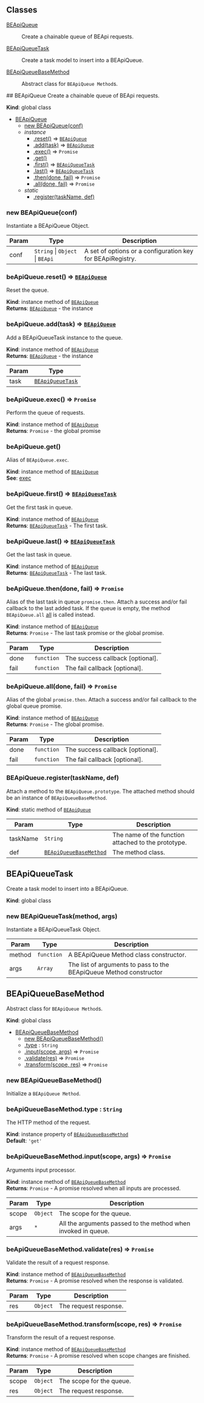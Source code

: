 ## Classes
<dl>
<dt><a href="#BEApiQueue">BEApiQueue</a></dt>
<dd><p>Create a chainable queue of BEApi requests.</p>
</dd>
<dt><a href="#BEApiQueueTask">BEApiQueueTask</a></dt>
<dd><p>Create a task model to insert into a BEApiQueue.</p>
</dd>
<dt><a href="#BEApiQueueBaseMethod">BEApiQueueBaseMethod</a></dt>
<dd><p>Abstract class for <code>BEApiQueue Method</code>s.</p>
</dd>
</dl>
<a name="BEApiQueue"></a>
## BEApiQueue
Create a chainable queue of BEApi requests.

**Kind**: global class  

* [BEApiQueue](#BEApiQueue)
  * [new BEApiQueue(conf)](#new_BEApiQueue_new)
  * _instance_
    * [.reset()](#BEApiQueue+reset) ⇒ <code>[BEApiQueue](#BEApiQueue)</code>
    * [.add(task)](#BEApiQueue+add) ⇒ <code>[BEApiQueue](#BEApiQueue)</code>
    * [.exec()](#BEApiQueue+exec) ⇒ <code>Promise</code>
    * [.get()](#BEApiQueue+get)
    * [.first()](#BEApiQueue+first) ⇒ <code>[BEApiQueueTask](#BEApiQueueTask)</code>
    * [.last()](#BEApiQueue+last) ⇒ <code>[BEApiQueueTask](#BEApiQueueTask)</code>
    * [.then(done, fail)](#BEApiQueue+then) ⇒ <code>Promise</code>
    * [.all(done, fail)](#BEApiQueue+all) ⇒ <code>Promise</code>
  * _static_
    * [.register(taskName, def)](#BEApiQueue.register)

<a name="new_BEApiQueue_new"></a>
### new BEApiQueue(conf)
Instantiate a BEApiQueue Object.


| Param | Type | Description |
| --- | --- | --- |
| conf | <code>String</code> &#124; <code>Object</code> &#124; <code>BEApi</code> | A set of options or a configuration key for BEApiRegistry. |

<a name="BEApiQueue+reset"></a>
### beApiQueue.reset() ⇒ <code>[BEApiQueue](#BEApiQueue)</code>
Reset the queue.

**Kind**: instance method of <code>[BEApiQueue](#BEApiQueue)</code>  
**Returns**: <code>[BEApiQueue](#BEApiQueue)</code> - the instance  
<a name="BEApiQueue+add"></a>
### beApiQueue.add(task) ⇒ <code>[BEApiQueue](#BEApiQueue)</code>
Add a BEApiQueueTask instance to the queue.

**Kind**: instance method of <code>[BEApiQueue](#BEApiQueue)</code>  
**Returns**: <code>[BEApiQueue](#BEApiQueue)</code> - the instance  

| Param | Type |
| --- | --- |
| task | <code>[BEApiQueueTask](#BEApiQueueTask)</code> | 

<a name="BEApiQueue+exec"></a>
### beApiQueue.exec() ⇒ <code>Promise</code>
Perform the queue of requests.

**Kind**: instance method of <code>[BEApiQueue](#BEApiQueue)</code>  
**Returns**: <code>Promise</code> - the global promise  
<a name="BEApiQueue+get"></a>
### beApiQueue.get()
Alias of `BEApiQueue.exec`.

**Kind**: instance method of <code>[BEApiQueue](#BEApiQueue)</code>  
**See**: [exec](#BEApiQueue+exec)  
<a name="BEApiQueue+first"></a>
### beApiQueue.first() ⇒ <code>[BEApiQueueTask](#BEApiQueueTask)</code>
Get the first task in queue.

**Kind**: instance method of <code>[BEApiQueue](#BEApiQueue)</code>  
**Returns**: <code>[BEApiQueueTask](#BEApiQueueTask)</code> - The first task.  
<a name="BEApiQueue+last"></a>
### beApiQueue.last() ⇒ <code>[BEApiQueueTask](#BEApiQueueTask)</code>
Get the last task in queue.

**Kind**: instance method of <code>[BEApiQueue](#BEApiQueue)</code>  
**Returns**: <code>[BEApiQueueTask](#BEApiQueueTask)</code> - The last task.  
<a name="BEApiQueue+then"></a>
### beApiQueue.then(done, fail) ⇒ <code>Promise</code>
Alias of the last task in queue `promise.then`.
Attach a success and/or fail callback to the last added task.
If the queue is empty, the method `BEApiQueue.all` [all](#BEApiQueue+all) is called instead.

**Kind**: instance method of <code>[BEApiQueue](#BEApiQueue)</code>  
**Returns**: <code>Promise</code> - The last task promise or the global promise.  

| Param | Type | Description |
| --- | --- | --- |
| done | <code>function</code> | The success callback [optional]. |
| fail | <code>function</code> | The fail callback [optional]. |

<a name="BEApiQueue+all"></a>
### beApiQueue.all(done, fail) ⇒ <code>Promise</code>
Alias of the global `promise.then`.
Attach a success and/or fail callback to the global queue promise.

**Kind**: instance method of <code>[BEApiQueue](#BEApiQueue)</code>  
**Returns**: <code>Promise</code> - The global promise.  

| Param | Type | Description |
| --- | --- | --- |
| done | <code>function</code> | The success callback [optional]. |
| fail | <code>function</code> | The fail callback [optional]. |

<a name="BEApiQueue.register"></a>
### BEApiQueue.register(taskName, def)
Attach a method to the `BEApiQueue.prototype`.
The attached method should be an instance of `BEApiQueueBaseMethod`.

**Kind**: static method of <code>[BEApiQueue](#BEApiQueue)</code>  

| Param | Type | Description |
| --- | --- | --- |
| taskName | <code>String</code> | The name of the function attached to the prototype. |
| def | <code>[BEApiQueueBaseMethod](#BEApiQueueBaseMethod)</code> | The method class. |

<a name="BEApiQueueTask"></a>
## BEApiQueueTask
Create a task model to insert into a BEApiQueue.

**Kind**: global class  
<a name="new_BEApiQueueTask_new"></a>
### new BEApiQueueTask(method, args)
Instantiate a BEApiQueueTask Object.


| Param | Type | Description |
| --- | --- | --- |
| method | <code>function</code> | A BEApiQueue Method class constructor. |
| args | <code>Array</code> | The list of arguments to pass to the BEApiQueue Method constructor |

<a name="BEApiQueueBaseMethod"></a>
## BEApiQueueBaseMethod
Abstract class for `BEApiQueue Method`s.

**Kind**: global class  

* [BEApiQueueBaseMethod](#BEApiQueueBaseMethod)
  * [new BEApiQueueBaseMethod()](#new_BEApiQueueBaseMethod_new)
  * [.type](#BEApiQueueBaseMethod+type) : <code>String</code>
  * [.input(scope, args)](#BEApiQueueBaseMethod+input) ⇒ <code>Promise</code>
  * [.validate(res)](#BEApiQueueBaseMethod+validate) ⇒ <code>Promise</code>
  * [.transform(scope, res)](#BEApiQueueBaseMethod+transform) ⇒ <code>Promise</code>

<a name="new_BEApiQueueBaseMethod_new"></a>
### new BEApiQueueBaseMethod()
Initialize a `BEApiQueue Method`.

<a name="BEApiQueueBaseMethod+type"></a>
### beApiQueueBaseMethod.type : <code>String</code>
The HTTP method of the request.

**Kind**: instance property of <code>[BEApiQueueBaseMethod](#BEApiQueueBaseMethod)</code>  
**Default**: <code>&#x27;get&#x27;</code>  
<a name="BEApiQueueBaseMethod+input"></a>
### beApiQueueBaseMethod.input(scope, args) ⇒ <code>Promise</code>
Arguments input processor.

**Kind**: instance method of <code>[BEApiQueueBaseMethod](#BEApiQueueBaseMethod)</code>  
**Returns**: <code>Promise</code> - A promise resolved when all inputs are processed.  

| Param | Type | Description |
| --- | --- | --- |
| scope | <code>Object</code> | The scope for the queue. |
| args | <code>\*</code> | All the arguments passed to the method when invoked in queue. |

<a name="BEApiQueueBaseMethod+validate"></a>
### beApiQueueBaseMethod.validate(res) ⇒ <code>Promise</code>
Validate the result of a request response.

**Kind**: instance method of <code>[BEApiQueueBaseMethod](#BEApiQueueBaseMethod)</code>  
**Returns**: <code>Promise</code> - A promise resolved when the response is validated.  

| Param | Type | Description |
| --- | --- | --- |
| res | <code>Object</code> | The request response. |

<a name="BEApiQueueBaseMethod+transform"></a>
### beApiQueueBaseMethod.transform(scope, res) ⇒ <code>Promise</code>
Transform the result of a request response.

**Kind**: instance method of <code>[BEApiQueueBaseMethod](#BEApiQueueBaseMethod)</code>  
**Returns**: <code>Promise</code> - A promise resolved when scope changes are finished.  

| Param | Type | Description |
| --- | --- | --- |
| scope | <code>Object</code> | The scope for the queue. |
| res | <code>Object</code> | The request response. |

